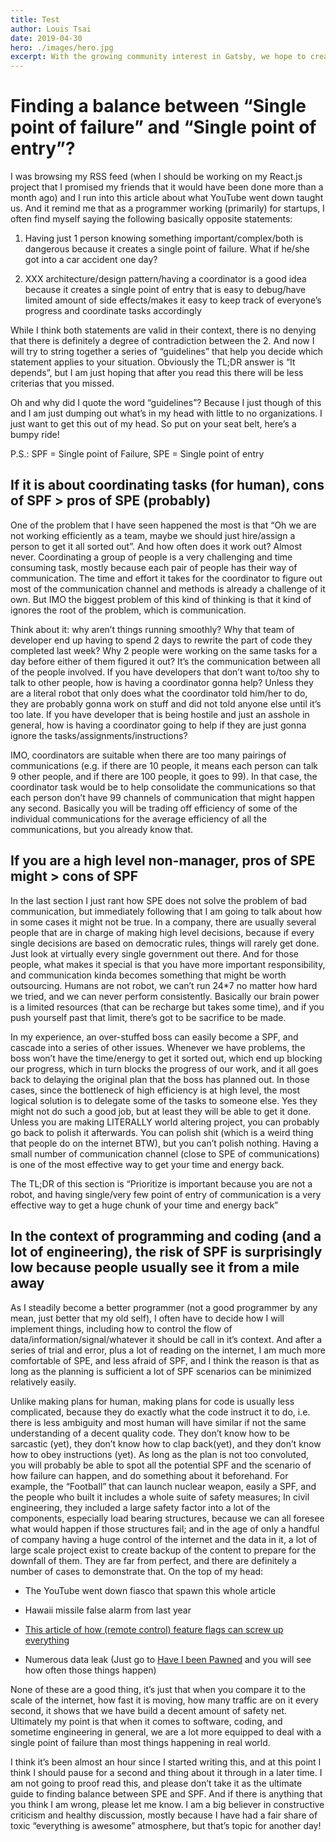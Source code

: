 ```yaml
---
title: Test
author: Louis Tsai
date: 2019-04-30
hero: ./images/hero.jpg
excerpt: With the growing community interest in Gatsby, we hope to create more resources that make it easier for anyone to grasp the power of this incredible tool.
---
```

# Finding a balance between “Single point of failure” and “Single point of entry”?

I was browsing my RSS feed (when I should be working on my React.js project that I promised my friends that it would have been done more than a month ago) and I run into this article about what YouTube went down taught us. And it remind me that as a programmer working (primarily) for startups, I often find myself saying the following basically opposite statements:

1. Having just 1 person knowing something important/complex/both is dangerous because it creates a single point of failure. What if he/she got into a car accident one day?

1. XXX architecture/design pattern/having a coordinator is a good idea because it creates a single point of entry that is easy to debug/have limited amount of side effects/makes it easy to keep track of everyone’s progress and coordinate tasks accordingly

While I think both statements are valid in their context, there is no denying that there is definitely a degree of contradiction between the 2. And now I will try to string together a series of “guidelines” that help you decide which statement applies to your situation. Obviously the TL;DR answer is “It depends”, but I am just hoping that after you read this there will be less criterias that you missed.

Oh and why did I quote the word “guidelines”? Because I just though of this and I am just dumping out what’s in my head with little to no organizations. I just want to get this out of my head. So put on your seat belt, here’s a bumpy ride!

P.S.: SPF = Single point of Failure, SPE = Single point of entry

## If it is about coordinating tasks (for human), cons of SPF > pros of SPE (probably)

One of the problem that I have seen happened the most is that “Oh we are not working efficiently as a team, maybe we should just hire/assign a person to get it all sorted out”. And how often does it work out? Almost never. Coordinating a group of people is a very challenging and time consuming task, mostly because each pair of people has their way of communication. The time and effort it takes for the coordinator to figure out most of the communication channel and methods is already a challenge of it own. But IMO the biggest problem of this kind of thinking is that it kind of ignores the root of the problem, which is communication.

Think about it: why aren’t things running smoothly? Why that team of developer end up having to spend 2 days to rewrite the part of code they completed last week? Why 2 people were working on the same tasks for a day before either of them figured it out? It’s the communication between all of the people involved. If you have developers that don’t want to/too shy to talk to other people, how is having a coordinator gonna help? Unless they are a literal robot that only does what the coordinator told him/her to do, they are probably gonna work on stuff and did not told anyone else until it’s too late. If you have developer that is being hostile and just an asshole in general, how is having a coordinator going to help if they are just gonna ignore the tasks/assignments/instructions?

IMO, coordinators are suitable when there are too many pairings of communications (e.g. if there are 10 people, it means each person can talk 9 other people, and if there are 100 people, it goes to 99). In that case, the coordinator task would be to help consolidate the communications so that each person don’t have 99 channels of communication that might happen any second. Basically you will be trading off efficiency of some of the individual communications for the average efficiency of all the communications, but you already know that.

## If you are a high level non-manager, pros of SPE might > cons of SPF

In the last section I just rant how SPE does not solve the problem of bad communication, but immediately following that I am going to talk about how in some cases it might not be true. In a company, there are usually several people that are in charge of making high level decisions, because if every single decisions are based on democratic rules, things will rarely get done. Just look at virtually every single government out there. And for those people, what makes it special is that you have more important responsibility, and communication kinda becomes something that might be worth outsourcing. Humans are not robot, we can’t run 24*7 no matter how hard we tried, and we can never perform consistently. Basically our brain power is a limited resources (that can be recharge but takes some time), and if you push yourself past that limit, there’s got to be sacrifice to be made.

In my experience, an over-stuffed boss can easily become a SPF, and cascade into a series of other issues. Whenever we have problems, the boss won’t have the time/energy to get it sorted out, which end up blocking our progress, which in turn blocks the progress of our work, and it all goes back to delaying the original plan that the boss has planned out. In those cases, since the bottleneck of high efficiency is at high level, the most logical solution is to delegate some of the tasks to someone else. Yes they might not do such a good job, but at least they will be able to get it done. Unless you are making LITERALLY world altering project, you can probably go back to polish it afterwards. You can polish shit (which is a weird thing that people do on the internet BTW), but you can’t polish nothing. Having a small number of communication channel (close to SPE of communications) is one of the most effective way to get your time and energy back.

The TL;DR of this section is “Prioritize is important because you are not a robot, and having single/very few point of entry of communication is a very effective way to get a huge chunk of your time and energy back”

## In the context of programming and coding (and a lot of engineering), the risk of SPF is surprisingly low because people usually see it from a mile away

As I steadily become a better programmer (not a good programmer by any mean, just better that my old self), I often have to decide how I will implement things, including how to control the flow of data/information/signal/whatever it should be call in it’s context. And after a series of trial and error, plus a lot of reading on the internet, I am much more comfortable of SPE, and less afraid of SPF, and I think the reason is that as long as the planning is sufficient a lot of SPF scenarios can be minimized relatively easily.

Unlike making plans for human, making plans for code is usually less complicated, because they do exactly what the code instruct it to do, i.e. there is less ambiguity and most human will have similar if not the same understanding of a decent quality code. They don’t know how to be sarcastic (yet), they don’t know how to clap back(yet), and they don’t know how to obey instructions (yet). As long as the plan is not too convoluted, you will probably be able to spot all the potential SPF and the scenario of how failure can happen, and do something about it beforehand. For example, the “Football” that can launch nuclear weapon, easily a SPF, and the people who built it includes a whole suite of safety measures; In civil engineering, they included a large safety factor into a lot of the components, especially load bearing structures, because we can all foresee what would happen if those structures fail; and in the age of only a handful of company having a huge control of the internet and the data in it, a lot of large scale project exist to create backup of the content to prepare for the downfall of them. They are far from perfect, and there are definitely a number of cases to demonstrate that. On the top of my head:

* The YouTube went down fiasco that spawn this whole article

* Hawaii missile false alarm from last year

* [This article of how (remote control) feature flags can screw up everything](https://www.infoq.com/articles/feature-flags-gone-wrong)

* Numerous data leak (Just go to [Have I been Pawned](https://haveibeenpwned.com/) and you will see how often those things happen)

None of these are a good thing, it’s just that when you compare it to the scale of the internet, how fast it is moving, how many traffic are on it every second, it shows that we have build a decent amount of safety net. Ultimately my point is that when it comes to software, coding, and sometime engineering in general, we are a lot more equipped to deal with a single point of failure than most things happening in real world.

I think it’s been almost an hour since I started writing this, and at this point I think I should pause for a second and thing about it through in a later time. I am not going to proof read this, and please don’t take it as the ultimate guide to finding balance between SPE and SPF. And if there is anything that you think I am wrong, please let me know. I am a big believer in constructive criticism and healthy discussion, mostly because I have had a fair share of toxic “everything is awesome” atmosphere, but that’s topic for another day!
